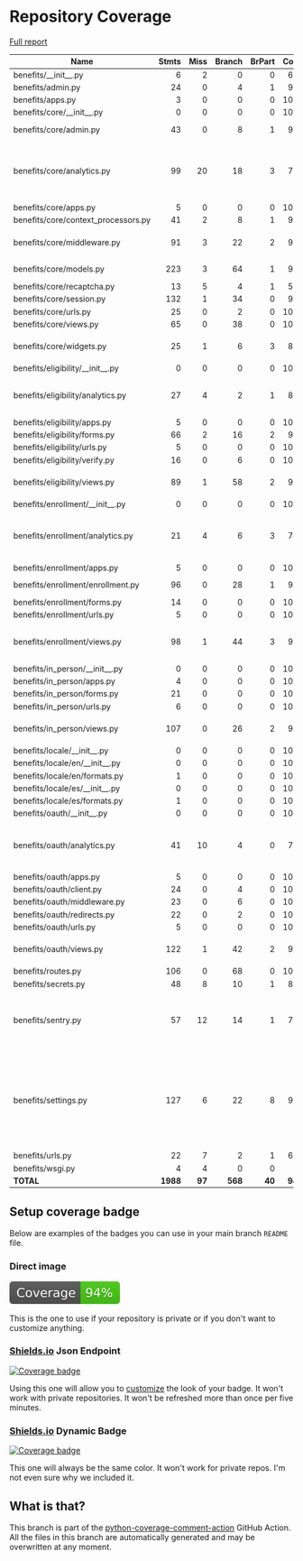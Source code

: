 # Repository Coverage

[Full report](https://htmlpreview.github.io/?https://github.com/cal-itp/benefits/blob/python-coverage-comment-action-data/htmlcov/index.html)

| Name                                 |    Stmts |     Miss |   Branch |   BrPart |   Cover |   Missing |
|------------------------------------- | -------: | -------: | -------: | -------: | ------: | --------: |
| benefits/\_\_init\_\_.py             |        6 |        2 |        0 |        0 |     67% |       5-7 |
| benefits/admin.py                    |       24 |        0 |        4 |        1 |     96% |    41->53 |
| benefits/apps.py                     |        3 |        0 |        0 |        0 |    100% |           |
| benefits/core/\_\_init\_\_.py        |        0 |        0 |        0 |        0 |    100% |           |
| benefits/core/admin.py               |       43 |        0 |        8 |        1 |     98% | 201->exit |
| benefits/core/analytics.py           |       99 |       20 |       18 |        3 |     72% |136-138, 143, 149-171, 182 |
| benefits/core/apps.py                |        5 |        0 |        0 |        0 |    100% |           |
| benefits/core/context\_processors.py |       41 |        2 |        8 |        1 |     94% |    71, 96 |
| benefits/core/middleware.py          |       91 |        3 |       22 |        2 |     96% |58-59, 78->83, 146 |
| benefits/core/models.py              |      223 |        3 |       64 |        1 |     99% |77-78, 397 |
| benefits/core/recaptcha.py           |       13 |        5 |        4 |        1 |     53% |     26-32 |
| benefits/core/session.py             |      132 |        1 |       34 |        0 |     99% |        52 |
| benefits/core/urls.py                |       25 |        0 |        2 |        0 |    100% |           |
| benefits/core/views.py               |       65 |        0 |       38 |        0 |    100% |           |
| benefits/core/widgets.py             |       25 |        1 |        6 |        3 |     87% |17, 18->exit, 40->43 |
| benefits/eligibility/\_\_init\_\_.py |        0 |        0 |        0 |        0 |    100% |           |
| benefits/eligibility/analytics.py    |       27 |        4 |        2 |        1 |     83% |21, 39->exit, 45, 55, 60 |
| benefits/eligibility/apps.py         |        5 |        0 |        0 |        0 |    100% |           |
| benefits/eligibility/forms.py        |       66 |        2 |       16 |        2 |     95% |   42, 142 |
| benefits/eligibility/urls.py         |        5 |        0 |        0 |        0 |    100% |           |
| benefits/eligibility/verify.py       |       16 |        0 |        6 |        0 |    100% |           |
| benefits/eligibility/views.py        |       89 |        1 |       58 |        2 |     98% |48, 105->exit |
| benefits/enrollment/\_\_init\_\_.py  |        0 |        0 |        0 |        0 |    100% |           |
| benefits/enrollment/analytics.py     |       21 |        4 |        6 |        3 |     74% |13->15, 16, 24->exit, 35, 40, 49 |
| benefits/enrollment/apps.py          |        5 |        0 |        0 |        0 |    100% |           |
| benefits/enrollment/enrollment.py    |       96 |        0 |       28 |        1 |     99% |  170->169 |
| benefits/enrollment/forms.py         |       14 |        0 |        0 |        0 |    100% |           |
| benefits/enrollment/urls.py          |        5 |        0 |        0 |        0 |    100% |           |
| benefits/enrollment/views.py         |       98 |        1 |       44 |        3 |     97% |37->50, 94->exit, 145 |
| benefits/in\_person/\_\_init\_\_.py  |        0 |        0 |        0 |        0 |    100% |           |
| benefits/in\_person/apps.py          |        4 |        0 |        0 |        0 |    100% |           |
| benefits/in\_person/forms.py         |       21 |        0 |        0 |        0 |    100% |           |
| benefits/in\_person/urls.py          |        6 |        0 |        0 |        0 |    100% |           |
| benefits/in\_person/views.py         |      107 |        0 |       26 |        2 |     98% |60->75, 125->exit |
| benefits/locale/\_\_init\_\_.py      |        0 |        0 |        0 |        0 |    100% |           |
| benefits/locale/en/\_\_init\_\_.py   |        0 |        0 |        0 |        0 |    100% |           |
| benefits/locale/en/formats.py        |        1 |        0 |        0 |        0 |    100% |           |
| benefits/locale/es/\_\_init\_\_.py   |        0 |        0 |        0 |        0 |    100% |           |
| benefits/locale/es/formats.py        |        1 |        0 |        0 |        0 |    100% |           |
| benefits/oauth/\_\_init\_\_.py       |        0 |        0 |        0 |        0 |    100% |           |
| benefits/oauth/analytics.py          |       41 |       10 |        4 |        0 |     78% |30, 37, 53, 60-61, 71, 76, 81, 86, 91 |
| benefits/oauth/apps.py               |        5 |        0 |        0 |        0 |    100% |           |
| benefits/oauth/client.py             |       24 |        0 |        4 |        0 |    100% |           |
| benefits/oauth/middleware.py         |       23 |        0 |        6 |        0 |    100% |           |
| benefits/oauth/redirects.py          |       22 |        0 |        2 |        0 |    100% |           |
| benefits/oauth/urls.py               |        5 |        0 |        0 |        0 |    100% |           |
| benefits/oauth/views.py              |      122 |        1 |       42 |        2 |     98% |131->146, 174 |
| benefits/routes.py                   |      106 |        0 |       68 |        0 |    100% |           |
| benefits/secrets.py                  |       48 |        8 |       10 |        1 |     81% |     90-99 |
| benefits/sentry.py                   |       57 |       12 |       14 |        1 |     79% |19, 24-25, 30, 34-35, 63-64, 87-108 |
| benefits/settings.py                 |      127 |        6 |       22 |        8 |     91% |103, 124->129, 140->143, 159, 313, 315, 330, 342 |
| benefits/urls.py                     |       22 |        7 |        2 |        1 |     67% |     35-49 |
| benefits/wsgi.py                     |        4 |        4 |        0 |        0 |      0% |     10-17 |
|                            **TOTAL** | **1988** |   **97** |  **568** |   **40** | **94%** |           |


## Setup coverage badge

Below are examples of the badges you can use in your main branch `README` file.

### Direct image

[![Coverage badge](https://raw.githubusercontent.com/cal-itp/benefits/python-coverage-comment-action-data/badge.svg)](https://htmlpreview.github.io/?https://github.com/cal-itp/benefits/blob/python-coverage-comment-action-data/htmlcov/index.html)

This is the one to use if your repository is private or if you don't want to customize anything.

### [Shields.io](https://shields.io) Json Endpoint

[![Coverage badge](https://img.shields.io/endpoint?url=https://raw.githubusercontent.com/cal-itp/benefits/python-coverage-comment-action-data/endpoint.json)](https://htmlpreview.github.io/?https://github.com/cal-itp/benefits/blob/python-coverage-comment-action-data/htmlcov/index.html)

Using this one will allow you to [customize](https://shields.io/endpoint) the look of your badge.
It won't work with private repositories. It won't be refreshed more than once per five minutes.

### [Shields.io](https://shields.io) Dynamic Badge

[![Coverage badge](https://img.shields.io/badge/dynamic/json?color=brightgreen&label=coverage&query=%24.message&url=https%3A%2F%2Fraw.githubusercontent.com%2Fcal-itp%2Fbenefits%2Fpython-coverage-comment-action-data%2Fendpoint.json)](https://htmlpreview.github.io/?https://github.com/cal-itp/benefits/blob/python-coverage-comment-action-data/htmlcov/index.html)

This one will always be the same color. It won't work for private repos. I'm not even sure why we included it.

## What is that?

This branch is part of the
[python-coverage-comment-action](https://github.com/marketplace/actions/python-coverage-comment)
GitHub Action. All the files in this branch are automatically generated and may be
overwritten at any moment.
